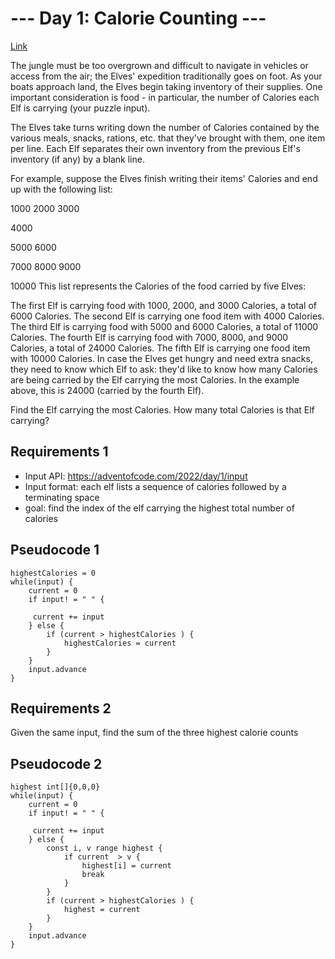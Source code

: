 # --- Day 1: Calorie Counting ---

[Link](https://adventofcode.com/2022/day/1)


The jungle must be too overgrown and difficult to navigate in vehicles or access from the air; the Elves' expedition traditionally goes on foot. As your boats approach land, the Elves begin taking inventory of their supplies. One important consideration is food - in particular, the number of Calories each Elf is carrying (your puzzle input).

The Elves take turns writing down the number of Calories contained by the various meals, snacks, rations, etc. that they've brought with them, one item per line. Each Elf separates their own inventory from the previous Elf's inventory (if any) by a blank line.

For example, suppose the Elves finish writing their items' Calories and end up with the following list:

1000
2000
3000

4000

5000
6000

7000
8000
9000

10000
This list represents the Calories of the food carried by five Elves:

The first Elf is carrying food with 1000, 2000, and 3000 Calories, a total of 6000 Calories.
The second Elf is carrying one food item with 4000 Calories.
The third Elf is carrying food with 5000 and 6000 Calories, a total of 11000 Calories.
The fourth Elf is carrying food with 7000, 8000, and 9000 Calories, a total of 24000 Calories.
The fifth Elf is carrying one food item with 10000 Calories.
In case the Elves get hungry and need extra snacks, they need to know which Elf to ask: they'd like to know how many Calories are being carried by the Elf carrying the most Calories. In the example above, this is 24000 (carried by the fourth Elf).

Find the Elf carrying the most Calories. How many total Calories is that Elf carrying?

## Requirements 1
- Input API: https://adventofcode.com/2022/day/1/input
-  Input format: each elf lists a sequence of calories followed by a terminating space
- goal: find the index of the elf carrying the highest total number of calories


## Pseudocode 1

```
highestCalories = 0
while(input) {
    current = 0
    if input! = " " {

     current += input
    } else {
        if (current > highestCalories ) {
            highestCalories = current
        }
    }
    input.advance
}
```

## Requirements 2
Given the same input, find the sum of the three highest calorie counts

## Pseudocode 2
```
highest int[]{0,0,0}
while(input) {
    current = 0
    if input! = " " {

     current += input
    } else {
        const i, v range highest {
            if current  > v {
                highest[i] = current
                break
            }
        }
        if (current > highestCalories ) {
            highest = current
        }
    }
    input.advance
}
```


